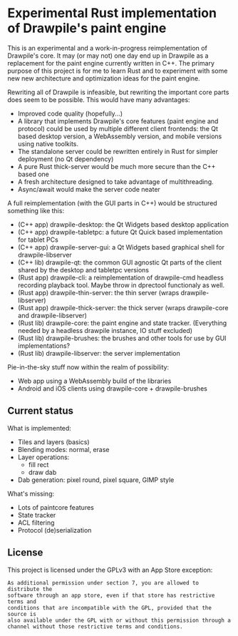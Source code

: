 # Experimental Rust implementation of Drawpile's paint engine

This is an experimental and a work-in-progress reimplementation of Drawpile's core. It may (or may not) one day end up in Drawpile as a replacement for the paint engine currently written in C++.
The primary purpose of this project is for me to learn Rust and to experiment with some new new architecture and optimization ideas for the paint engine.

Rewriting all of Drawpile is infeasible, but rewriting the important core parts does seem to be possible. This would have many advantages:

 * Improved code quality (hopefully...)
 * A library that implements Drawpile's core features (paint engine and protocol) could be used by multiple different client frontends: the Qt based desktop version, a WebAssembly version, and mobile versions using native toolkits.
 * The standalone server could be rewritten entirely in Rust for simpler deployment (no Qt dependency)
 * A pure Rust thick-server would be much more secure than the C++ based one
 * A fresh architecture designed to take advantage of multithreading.
 * Async/await would make the server code neater

A full reimplementation (with the GUI parts in C++) would be structured something like this:

 * (C++ app) drawpile-desktop: the Qt Widgets based  desktop application
 * (C++ app) drawpile-tabletpc: a future Qt Quick based implementation for tablet PCs
 * (C++ app) drawpile-server-gui: a Qt Widgets based graphical shell for drawpile-libserver
 * (C++ lib) drawpile-qt: the common GUI agnostic Qt parts of the client shared by the desktop and tabletpc versions
 * (Rust app) drawpile-cli: a reimplementation of drawpile-cmd headless recording playback tool. Maybe throw in dprectool functionaly as well.
 * (Rust app) drawpile-thin-server: the thin server (wraps drawpile-libserver)
 * (Rust app) drawpile-thick-server: the thick server (wraps drawpile-core and drawpile-libserver)
 * (Rust lib) drawpile-core: the paint engine and state tracker. (Everything needed by a headless drawpile instance, IO stuff excluded)
 * (Rust lib) drawpile-brushes: the brushes and other tools for use by GUI implementations?
 * (Rust lib) drawpile-libserver: the server implementation

Pie-in-the-sky stuff now within the realm of possibility:

 * Web app using a WebAssembly build of the libraries
 * Android and iOS clients using drawpile-core + drawpile-brushes

## Current status

What is implemented:

 * Tiles and layers (basics)
 * Blending modes: normal, erase
 * Layer operations:
   * fill rect
   * draw dab
 * Dab generation: pixel round, pixel square, GIMP style

What's missing:

 * Lots of paintcore features
 * State tracker
 * ACL filtering
 * Protocol (de)serialization

## License

This project is licensed under the GPLv3 with an App Store exception:

    As additional permission under section 7, you are allowed to distribute the
    software through an app store, even if that store has restrictive terms and
    conditions that are incompatible with the GPL, provided that the source is
    also available under the GPL with or without this permission through a
    channel without those restrictive terms and conditions.

